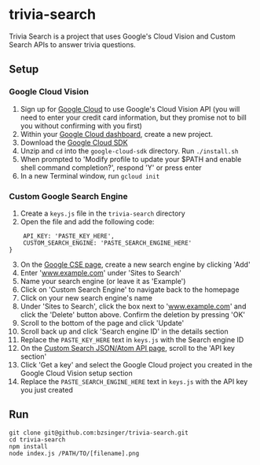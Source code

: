 # trivia-search
Trivia Search is a project that uses Google's Cloud Vision and Custom Search APIs to answer trivia questions.

## Setup
### Google Cloud Vision
1. Sign up for [Google Cloud](https://cloud.google.com/) to use Google's Cloud Vision API (you will need to enter your credit card information, but they promise not to bill you without confirming with you first)
2. Within your [Google Cloud dashboard](https://console.cloud.google.com/home/dashboard), create a new project.
3. Download the [Google Cloud SDK](https://cloud.google.com/sdk/downloads#versioned)
4. Unzip and `cd` into the `google-cloud-sdk` directory. Run `./install.sh`
5. When prompted to 'Modify profile to update your $PATH and enable shell command completion?', respond 'Y' or press enter
6. In a new Terminal window, run `gcloud init`

### Custom Google Search Engine
1. Create a `keys.js` file in the `trivia-search` directory
2. Open the file and add the following code:
```module.exports = {
    API_KEY: 'PASTE_KEY_HERE',
    CUSTOM_SEARCH_ENGINE: 'PASTE_SEARCH_ENGINE_HERE'
}
```
3. On the [Google CSE page](https://cse.google.com/cse/all), create a new search engine by clicking 'Add'
4. Enter 'www.example.com' under 'Sites to Search'
5. Name your search engine (or leave it as 'Example')
6. Click on 'Custom Search Engine' to navigate back to the homepage
7. Click on your new search engine's name
8. Under 'Sites to Search', click the box next to 'www.example.com' and click the 'Delete' button above. Confirm the deletion by pressing 'OK'
9. Scroll to the bottom of the page and click 'Update'
10. Scroll back up and click 'Search engine ID' in the details section
11. Replace the `PASTE_KEY_HERE` text in `keys.js` with the Search engine ID
12. On the [Custom Search JSON/Atom API page](https://developers.google.com/custom-search/json-api/v1/overview), scroll to the 'API key section'
13. Click 'Get a key' and select the Google Cloud project you created in the Google Cloud Vision setup section
14. Replace the `PASTE_SEARCH_ENGINE_HERE` text in `keys.js` with the API key you just created 

## Run
```
git clone git@github.com:bzsinger/trivia-search.git
cd trivia-search
npm install
node index.js /PATH/TO/[filename].png
```
